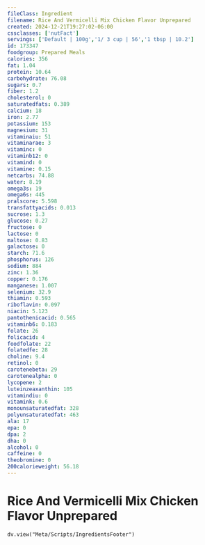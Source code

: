 ```yaml
---
fileClass: Ingredient
filename: Rice And Vermicelli Mix Chicken Flavor Unprepared
created: 2024-12-21T19:27:02-06:00
cssclasses: ['nutFact']
servings: ['Default | 100g','1/ 3 cup | 56','1 tbsp | 10.2']
id: 173347
foodgroup: Prepared Meals
calories: 356
fat: 1.04
protein: 10.64
carbohydrate: 76.08
sugars: 0.7
fiber: 1.2
cholesterol: 0
saturatedfats: 0.389
calcium: 18
iron: 2.77
potassium: 153
magnesium: 31
vitaminaiu: 51
vitaminarae: 3
vitaminc: 0
vitaminb12: 0
vitamind: 0
vitamine: 0.15
netcarbs: 74.88
water: 8.19
omega3s: 19
omega6s: 445
pralscore: 5.598
transfattyacids: 0.013
sucrose: 1.3
glucose: 0.27
fructose: 0
lactose: 0
maltose: 0.83
galactose: 0
starch: 71.6
phosphorus: 126
sodium: 884
zinc: 1.36
copper: 0.176
manganese: 1.007
selenium: 32.9
thiamin: 0.593
riboflavin: 0.097
niacin: 5.123
pantothenicacid: 0.565
vitaminb6: 0.183
folate: 26
folicacid: 4
foodfolate: 22
folatedfe: 28
choline: 9.4
retinol: 0
carotenebeta: 29
carotenealpha: 0
lycopene: 2
luteinzeaxanthin: 105
vitamindiu: 0
vitamink: 0.6
monounsaturatedfat: 328
polyunsaturatedfat: 463
ala: 17
epa: 0
dpa: 2
dha: 0
alcohol: 0
caffeine: 0
theobromine: 0
200calorieweight: 56.18
---
```


# Rice And Vermicelli Mix Chicken Flavor Unprepared

```dataviewjs
dv.view("Meta/Scripts/IngredientsFooter")
```